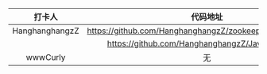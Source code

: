 |   打卡人         |               代码地址                      |
|   :-----:       | :-----------------------------------:         |
| HanghanghangzZ |  https://github.com/HanghanghangzZ/zookeeperAPI/tree/master|
|                |  https://github.com/HanghanghangzZ/JavaHomework    |
|     wwwCurly      |  无    |

